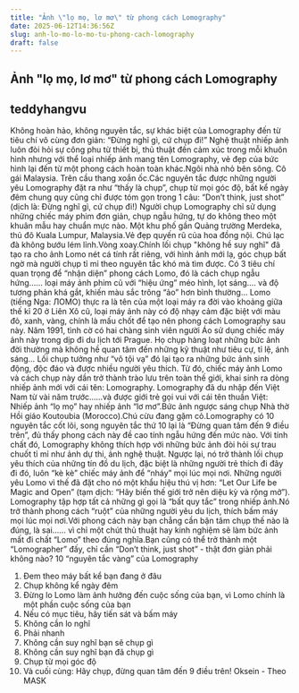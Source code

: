 ```yaml
---
title: "Ảnh \"lọ mọ, lơ mơ\" từ phong cách Lomography"
date: 2025-06-12T14:36:56Z
slug: anh-lo-mo-lo-mo-tu-phong-cach-lomography
draft: false
---
```


## Ảnh "lọ mọ, lơ mơ" từ phong cách Lomography

## teddyhangvu

Không hoàn hảo, không nguyên tắc, sự khác biệt của Lomography đến từ tiêu chí vô cùng đơn giản: “Đừng nghĩ gì, cứ chụp đi!”
Nghệ thuật nhiếp ảnh luôn đòi hỏi sự công phu từ thiết bị, thủ thuật đến cảm xúc trong mỗi khuôn hình nhưng với thể loại nhiếp ảnh mang tên Lomography, vẻ đẹp của bức hình lại đến từ một phong cách hoàn toàn khác.Ngôi nhà nhỏ bên sông.
Cô gái Malaysia.
Trên cầu thang xoắn ốc.Các nguyên tắc được những người yêu Lomography đặt ra như “thấy là chụp”, chụp từ mọi góc độ, bất kể ngày đêm chung quy cũng chỉ được tóm gọn trong 1 câu: “Don’t think, just shot” (dịch là: Đừng nghĩ gì, cứ chụp đi!)
Người chụp Lomography chỉ sử dụng những chiếc máy phim đơn giản, chụp ngẫu hứng, tự do không theo một khuân mẫu hay chuẩn mực nào. 
Một khu phố gần Quảng trường Merdeka, thủ đô Kuala Lumpur, Malaysia.Vẻ đẹp quyến rũ của hoa đồng nội. Chú lạc đà không bướu lém lỉnh.Vòng xoay.Chính lối chụp "không hề suy nghĩ" đã tạo ra cho ảnh Lomo nét cá tính rất riêng, với hình ảnh mới lạ, góc chụp bất ngờ mà người chụp tỉ mỉ theo nguyên tắc khó mà tìm được.
Có 3 tiêu chí quan trọng để “nhận diện” phong cách Lomo, đó là cách chụp ngẫu hứng...… loại máy ảnh phim cũ với “hiệu ứng” méo hình, lọt sáng.… và độ tương phản khá gắt, khiến màu sắc trông “ảo” hơn bình thường... Lomo (tiếng Nga: ЛОМО) thực ra là tên của một loại máy ra đời vào khoảng giữa thế kỉ 20 ở Liên Xô cũ, loại máy ảnh này có độ nhạy cảm đặc biệt với màu đỏ, xanh, vàng, chính là mấu chốt để tạo nên phong cách Lomography sau này.
Năm 1991, tình cờ có hai chàng sinh viên người Áo sử dụng chiếc máy ảnh này trong dịp đi du lịch tới Prague. Họ chụp hàng loạt những bức ảnh đời thường mà không hề quan tâm đến những kỹ thuật như tiêu cự, tỉ lệ, ánh sáng… 
Lối chụp tưởng như “vô tội vạ” đó lại tạo ra những bức ảnh sinh động, độc đáo và được nhiều người yêu thích. Từ đó, chiếc máy ảnh Lomo và cách chụp này dần trở thành trào lưu trên toàn thế giới, khai sinh ra dòng nhiếp ảnh mới với cái tên: Lomography.
Lomography đã du nhập đến Việt Nam từ vài năm trước……và được giới trẻ gọi vui với cái tên thuần Việt: Nhiếp ảnh “lọ mọ” hay nhiếp ảnh “lơ mơ”.Bức ảnh ngược sáng chụp Nhà thờ Hồi giáo Koutoubia (Morocco).Chú cừu đang gặm cỏ.Lomography có 10 nguyên tắc cốt lõi, song nguyên tắc thứ 10 lại là “Đừng quan tâm đến 9 điều trên”, đủ thấy phong cách này đề cao tính ngẫu hứng đến mức nào. 
Với tính chất đó, Lomography không thích hợp với những bức ảnh đòi hỏi sự trau chuốt tỉ mỉ như ảnh dự thi, ảnh nghệ thuật. Ngược lại, nó trở thành lối chụp yêu thích của những tín đồ du lịch, đặc biệt là những người trẻ thích đi đây đi đó, luôn “kè kè” chiếc máy ảnh để “nháy” mọi lúc mọi nơi. 
Những người yêu Lomo vì thế đã đặt cho nó một khẩu hiệu thú vị hơn: “Let Our Life be Magic and Open” (tạm dịch: “Hãy biến thế giới trở nên diệu kỳ và rộng mở”).
Lomography tập hợp tất cả những gì gọi là “bất quy tắc” trong nhiếp ảnh.Nó trở thành phong cách “ruột” của những người yêu du lịch, thích bấm máy mọi lúc mọi nơi.Với phong cách này bạn chẳng cần bận tâm chụp thế nào là đúng, là sai…… vì chỉ một chút thủ thuật hay kinh nghiệm sẽ làm bức ảnh mất đi chất “Lomo” theo đúng nghĩa.Bạn cũng có thể trở thành một “Lomographer” đấy, chỉ cần “Don’t think, just shot” - thật đơn giản phải không nào? 
10 “nguyên tắc vàng” của Lomography
1. Đem theo máy bất kể bạn đang ở đâu
2. Chụp không kể ngày đêm
3. Đừng lo Lomo làm ảnh hưởng đến cuộc sống của bạn, vì Lomo chính là một phần cuộc sống của bạn
4. Nếu có mục tiêu, hãy tiến sát và bấm máy
5. Không cần lo nghĩ
6. Phải nhanh
7. Không cần suy nghĩ bạn sẽ chụp gì
8. Không cần suy nghĩ bạn đã chụp gì
9. Chụp từ mọi góc độ
10. Và cuối cùng: Hãy chụp, đừng quan tâm đến 9 điều trên!
Oksein - Theo MASK